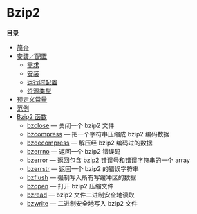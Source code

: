 Bzip2
=====

**目录**

-   [简介](/intro/bzip2.html)
-   [安装／配置](/bzip2/setup.html)
    -   [需求](/bzip2/setup.html#需求)
    -   [安装](/bzip2/setup.html#安装)
    -   [运行时配置](/bzip2/setup.html#运行时配置)
    -   [资源类型](/bzip2/setup.html#资源类型)
-   [预定义常量](/bzip2/constants.html)
-   [范例](/bzip2/examples.html)
-   [Bzip2 函数](/ref/bzip2.html)
    -   [bzclose](/ref/bzip2.html#bzclose) — 关闭一个 bzip2 文件
    -   [bzcompress](/ref/bzip2.html#bzcompress) — 把一个字符串压缩成
        bzip2 编码数据
    -   [bzdecompress](/ref/bzip2.html#bzdecompress) — 解压经 bzip2
        编码过的数据
    -   [bzerrno](/ref/bzip2.html#bzerrno) — 返回一个 bzip2 错误码
    -   [bzerror](/ref/bzip2.html#bzerror) — 返回包含 bzip2
        错误号和错误字符串的一个 array
    -   [bzerrstr](/ref/bzip2.html#bzerrstr) — 返回一个 bzip2
        的错误字符串
    -   [bzflush](/ref/bzip2.html#bzflush) — 强制写入所有写缓冲区的数据
    -   [bzopen](/ref/bzip2.html#bzopen) — 打开 bzip2 压缩文件
    -   [bzread](/ref/bzip2.html#bzread) — bzip2 文件二进制安全地读取
    -   [bzwrite](/ref/bzip2.html#bzwrite) — 二进制安全地写入 bzip2 文件
